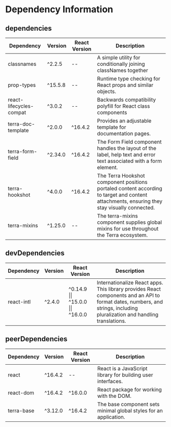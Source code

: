 # Dependency Information

## dependencies
| Dependency | Version | React Version | Description |
|-|-|-|-|
| classnames | ^2.2.5 | -- | A simple utility for conditionally joining classNames together |
| prop-types | ^15.5.8 | -- | Runtime type checking for React props and similar objects. |
| react-lifecycles-compat | ^3.0.2 | -- | Backwards compatibility polyfill for React class components |
| terra-doc-template | ^2.0.0 | ^16.4.2 | Provides an adjustable template for documentation pages. |
| terra-form-field | ^2.34.0 | ^16.4.2 | The Form Field component handles the layout of the label, help text and error text associated with a form element. |
| terra-hookshot | ^4.0.0 | ^16.4.2 | The Terra Hookshot component positions portaled content according to target and content attachments, ensuring they stay visually connected. |
| terra-mixins | ^1.25.0 | -- | The terra-mixins component supplies global mixins for use throughout the Terra ecosystem. |

## devDependencies
| Dependency | Version | React Version | Description |
|-|-|-|-|
| react-intl | ^2.4.0 | ^0.14.9 \|\| ^15.0.0 \|\| ^16.0.0 | Internationalize React apps. This library provides React components and an API to format dates, numbers, and strings, including pluralization and handling translations. |

## peerDependencies
| Dependency | Version | React Version | Description |
|-|-|-|-|
| react | ^16.4.2 | -- | React is a JavaScript library for building user interfaces. |
| react-dom | ^16.4.2 | ^16.0.0 | React package for working with the DOM. |
| terra-base | ^3.12.0 | ^16.4.2 | The base component sets minimal global styles for an application. |
